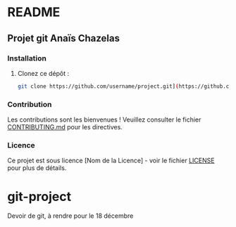 # README

## Projet git Anaïs Chazelas

### Installation

1. Clonez ce dépôt :
    ```bash
    git clone https://github.com/username/project.git](https://github.com/ana-eemi/git-project.git
    ```

### Contribution

Les contributions sont les bienvenues ! Veuillez consulter le fichier [CONTRIBUTING.md](./CONTRIBUTING.md) pour les directives.

### Licence

Ce projet est sous licence [Nom de la Licence] - voir le fichier [LICENSE](./LICENSE) pour plus de détails.
# git-project
Devoir de git, à rendre pour le 18 décembre 
